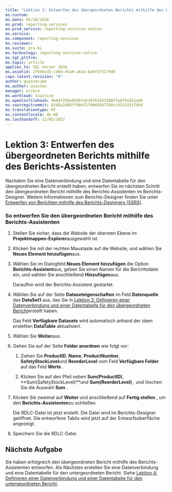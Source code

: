 ```yaml
---
title: "Lektion 3: Entwerfen des übergeordneten Berichts mithilfe des Berichts-Assistenten | Microsoft-Dokumentation"
ms.custom: 
ms.date: 05/18/2016
ms.prod: reporting-services
ms.prod_service: reporting-services-native
ms.service: 
ms.component: reporting-services
ms.reviewer: 
ms.suite: pro-bi
ms.technology: reporting-services-native
ms.tgt_pltfrm: 
ms.topic: article
applies_to: SQL Server 2016
ms.assetid: 2f69dcd3-cd6d-45a9-a62a-ba6f5f3179d8
caps.latest.revision: "9"
author: guyinacube
ms.author: asaxton
manager: erikre
ms.workload: Inactive
ms.openlocfilehash: 4b04f289e0505feb397b193f20077a8f91451a86
ms.sourcegitcommit: b2d8a2d95ffbb6f2f98692d7760cc5523151f99d
ms.translationtype: HT
ms.contentlocale: de-DE
ms.lasthandoff: 12/05/2017
---
```

# <a name="lesson-3-design-the-parent-report-using-the-report-wizard"></a>Lektion 3: Entwerfen des übergeordneten Berichts mithilfe des Berichts-Assistenten
Nachdem Sie eine Datenverbindung und eine Datentabelle für den übergeordneten Bericht erstellt haben, entwerfen Sie im nächsten Schritt den übergeordneten Bericht mithilfe des Berichts-Assistenten im Berichts-Designer. Weitere Informationen zum Berichts-Designer finden Sie unter [Entwerfen von Berichten mithilfe des Berichts-Designers (SSRS)](../reporting-services/tools/design-reporting-services-paginated-reports-with-report-designer-ssrs.md).  
  
### <a name="to-design-the-parent-report-using-the-report-wizard"></a>So entwerfen Sie den übergeordneten Bericht mithilfe des Berichts-Assistenten  
  
1.  Stellen Sie sicher, dass die Website der obersten Ebene im **Projektmappen-Explorer**ausgewählt ist.  
  
2.  Klicken Sie mit der rechten Maustaste auf die Website, und wählen Sie **Neues Element hinzufügen**aus.  
  
3.  Wählen Sie im Dialogfeld **Neues Element hinzufügen** die Option **Berichts-Assistent**aus, geben Sie einen Namen für die Berichtsdatei ein, und wählen Sie anschließend **Hinzufügen**aus.  
  
    Daraufhin wird der Berichts-Assistent gestartet.  
  
4.  Wählen Sie auf der Seite **Dataseteigenschaften** im Feld **Datenquelle** das **DataSet1** aus, das Sie in [Lektion 2: Definieren einer Datenverbindung und einer Datentabelle für den übergeordneten Bericht](../reporting-services/lesson-2-define-a-data-connection-and-data-table-for-parent-report.md)erstellt haben.  
  
    Das Feld **Verfügbare Datasets** wird automatisch anhand der oben erstellten **DataTable** aktualisiert.  
  
5.  Wählen Sie **Weiter**aus.  
  
6.  Gehen Sie auf der Seite **Felder anordnen** wie folgt vor:  
  
    1.  Ziehen Sie **ProductID**, **Name**, **ProductNumber**, **SafetyStockLevel**und **ReorderLevel** vom Feld **Verfügbare Felder** auf das Feld **Werte** .  
  
    2.  Klicken Sie auf den Pfeil neben **Sum(ProductID)**, **Sum(SafetyStockLevel)**und **Sum(ReorderLevel)** , und löschen Sie die Auswahl **Sum** .  
  
7.  Klicken Sie zweimal auf **Weiter** und anschließend auf **Fertig stellen** , um den **Berichts-Assistenten**zu schließen.  
  
    Die RDLC-Datei ist jetzt erstellt. Die Datei wird im Berichts-Designer geöffnet. Die entworfene Tablix wird jetzt auf der Entwurfsoberfläche angezeigt.  
  
8.  Speichern Sie die RDLC-Datei.  
  
## <a name="next-task"></a>Nächste Aufgabe  
Sie haben erfolgreich den übergeordneten Bericht mithilfe des Berichts-Assistenten entworfen. Als Nächstes erstellen Sie eine Datenverbindung und eine Datentabelle für den untergeordneten Bericht. Siehe [Lektion 4: Definieren einer Datenverbindung und einer Datentabelle für den untergeordneten Bericht](../reporting-services/lesson-4-define-a-data-connection-and-data-table-for-child-report.md).  
  
  
  

